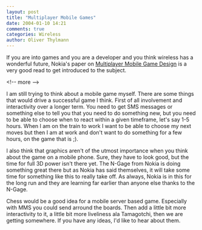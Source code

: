 ```yaml
---
layout: post
title: "Multiplayer Mobile Games"
date: 2004-01-10 14:21
comments: true
categories: Wireless
author: Oliver Thylmann
---
```



If you are into games and you are a developer and you think wireless has a wonderful future, Nokia's paper on [Multiplayer Mobile Game Design](http://ncsp.forum.nokia.com/downloads/nokia/documents/Multi_play_Mobi_v_1_0_en.pdf) is a very good read to get introduced to the subject.


&lt;!-- more --&gt;


I am still trying to think about a mobile game myself. There are some things that would drive a successful game I think. First of all involvement and interactivity over a longer term. You need to get SMS messages or something else to tell you that you need to do something new, but you need to be able to choose when to react within a given timeframe, let's say 1-5 hours. When I am on the train to work I want to be able to choose my next moves but then I am at work and don't want to do something for a few hours, on the game that is ;).

I also think that graphics aren't of the utmost importance when you think about the game on a mobile phone. Sure, they have to look good, but the time for full 3D power isn't there yet. The N-Gage from Nokia is doing something great there but as Nokia has said themselves, it will take some time for something like this to really take off. As always, Nokia is in this for the long run and they are learning far earlier than anyone else thanks to the N-Gage.

Chess would be a good idea for a mobile server based game. Especially with MMS you could send arround the boards. Then add a little bit more interactivity to it, a little bit more liveliness ala Tamagotchi, then we are getting somewhere. If you have any ideas, I'd like to hear about them.


